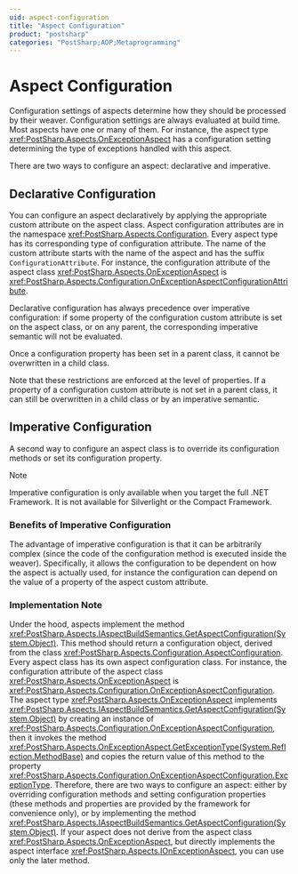 ```yaml
---
uid: aspect-configuration
title: "Aspect Configuration"
product: "postsharp"
categories: "PostSharp;AOP;Metaprogramming"
---
```

# Aspect Configuration

Configuration settings of aspects determine how they should be processed by their weaver. Configuration settings are always evaluated at build time. Most aspects have one or many of them. For instance, the aspect type <xref:PostSharp.Aspects.OnExceptionAspect> has a configuration setting determining the type of exceptions handled with this aspect. 

There are two ways to configure an aspect: declarative and imperative.


## Declarative Configuration

You can configure an aspect declaratively by applying the appropriate custom attribute on the aspect class. Aspect configuration attributes are in the namespace <xref:PostSharp.Aspects.Configuration>. Every aspect type has its corresponding type of configuration attribute. The name of the custom attribute starts with the name of the aspect and has the suffix `ConfigurationAttribute`. For instance, the configuration attribute of the aspect class <xref:PostSharp.Aspects.OnExceptionAspect> is <xref:PostSharp.Aspects.Configuration.OnExceptionAspectConfigurationAttribute>. 

Declarative configuration has always precedence over imperative configuration: if some property of the configuration custom attribute is set on the aspect class, or on any parent, the corresponding imperative semantic will not be evaluated.

Once a configuration property has been set in a parent class, it cannot be overwritten in a child class.

Note that these restrictions are enforced at the level of properties. If a property of a configuration custom attribute is not set in a parent class, it can still be overwritten in a child class or by an imperative semantic.


## Imperative Configuration

A second way to configure an aspect class is to override its configuration methods or set its configuration property.

> [!NOTE]
> Imperative configuration is only available when you target the full .NET Framework. It is not available for Silverlight or the Compact Framework.


### Benefits of Imperative Configuration

The advantage of imperative configuration is that it can be arbitrarily complex (since the code of the configuration method is executed inside the weaver). Specifically, it allows the configuration to be dependent on how the aspect is actually used, for instance the configuration can depend on the value of a property of the aspect custom attribute.


### Implementation Note

Under the hood, aspects implement the method <xref:PostSharp.Aspects.IAspectBuildSemantics.GetAspectConfiguration(System.Object)>. This method should return a configuration object, derived from the class <xref:PostSharp.Aspects.Configuration.AspectConfiguration>. Every aspect class has its own aspect configuration class. For instance, the configuration attribute of the aspect class <xref:PostSharp.Aspects.OnExceptionAspect> is <xref:PostSharp.Aspects.Configuration.OnExceptionAspectConfiguration>. The aspect type <xref:PostSharp.Aspects.OnExceptionAspect> implements <xref:PostSharp.Aspects.IAspectBuildSemantics.GetAspectConfiguration(System.Object)> by creating an instance of <xref:PostSharp.Aspects.Configuration.OnExceptionAspectConfiguration>, then it invokes the method <xref:PostSharp.Aspects.OnExceptionAspect.GetExceptionType(System.Reflection.MethodBase)> and copies the return value of this method to the property <xref:PostSharp.Aspects.Configuration.OnExceptionAspectConfiguration.ExceptionType>. Therefore, there are two ways to configure an aspect: either by overriding configuration methods and setting configuration properties (these methods and properties are provided by the framework for convenience only), or by implementing the method <xref:PostSharp.Aspects.IAspectBuildSemantics.GetAspectConfiguration(System.Object)>. If your aspect does not derive from the aspect class <xref:PostSharp.Aspects.OnExceptionAspect>, but directly implements the aspect interface <xref:PostSharp.Aspects.IOnExceptionAspect>, you can use only the later method. 

